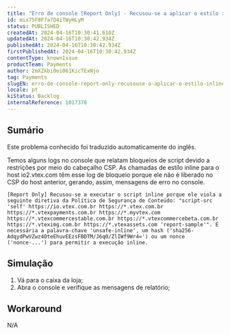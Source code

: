 ```yaml
---
title: "Erro de console [Report Only] - Recusou-se a aplicar o estilo inline porque ele viola a seguinte segurança de conteúdo"
id: mix75F8F7a7D4iTWyHLyM
status: PUBLISHED
createdAt: 2024-04-16T10:30:41.610Z
updatedAt: 2024-04-16T10:30:42.934Z
publishedAt: 2024-04-16T10:30:42.934Z
firstPublishedAt: 2024-04-16T10:30:42.934Z
contentType: knownIssue
productTeam: Payments
author: 2mXZkbi0oi061KicTExNjo
tag: Payments
slugEN: erro-de-console-report-only-recusouse-a-aplicar-o-estilo-inline-porque-ele-viola-a-seguinte-seguranca-de-conteudo
locale: pt
kiStatus: Backlog
internalReference: 1017370
---
```


## Sumário

<div class="alert alert-info">
  <p>Este problema conhecido foi traduzido automaticamente do inglês.</p>
</div>


Temos alguns logs no console que relatam bloqueios de script devido a restrições por meio do cabeçalho CSP.
As chamadas de estilo inline para o host io2.vtex.com têm esse log de bloqueio porque ele não é liberado no CSP do host anterior, gerando, assim, mensagens de erro no console.


    [Report Only] Recusou-se a executar o script inline porque ele viola a seguinte diretiva da Política de Segurança de Conteúdo: "script-src 'self' https://io.vtex.com.br https://*.vtex.com.br https://*.vtexpayments.com.br https://*.myvtex.com https://*.vtexcommercestable.com.br https://*.vtexcommercebeta.com.br https://*.vteximg.com.br https://*.vtexassets.com 'report-sample'". É necessária a palavra-chave 'unsafe-inline', um hash ('sha256-AdqydPwVZwz4OteEhuvEEzsFBDTM/J6q0/ZlIWf9Wr4=') ou um nonce ('nonce-...') para permitir a execução inline.



## Simulação



1. Vá para o caixa da loja;
2. Abra o console e verifique as mensagens de relatório;



## Workaround


N/A





